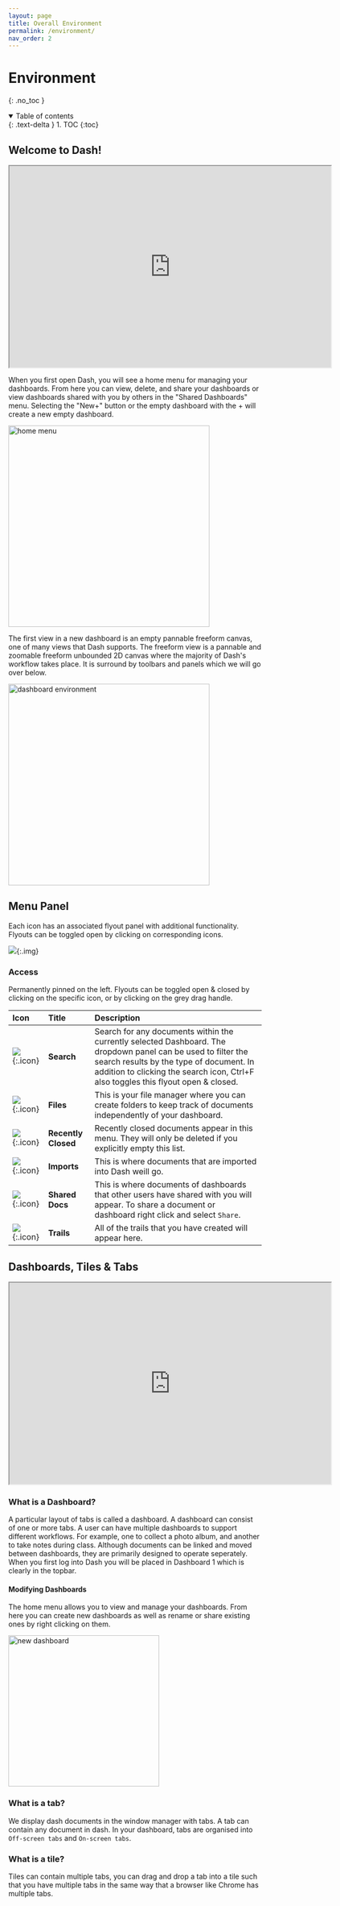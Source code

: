 ```yaml
---
layout: page
title: Overall Environment
permalink: /environment/
nav_order: 2
---
```


# Environment 
{: .no_toc }

<details open markdown="block">
  <summary>
    Table of contents
  </summary>
  {: .text-delta }
1. TOC
{:toc}
</details>

## Welcome to Dash!

<div class="video">
<iframe src="https://drive.google.com/file/d/1hzoaU-VZBnIk1y4aOYQkbuCobunOCMd6/preview" width="640" height="400" allow="autoplay" allowfullscreen="allowfullscreen"></iframe>
</div>

When you first open Dash, you will see a home menu for managing your dashboards. From here you can view, delete, and share your dashboards or view dashboards shared with you by others in the "Shared Dashboards" menu. Selecting the "New+" button or the empty dashboard with the + will create a new empty dashboard.

<div class="img-container">
  <img src="../assets/images/environment/homemenu.png" alt="home menu" style="height:400px;"/>
</div>

The first view in a new dashboard is an empty pannable freeform canvas, one of many views that Dash supports. The freeform view is a pannable and zoomable freeform unbounded 2D canvas where the majority of Dash's workflow takes place. It is surround by toolbars and panels which we will go over below. 

<div class="img-container">
  <img src="../assets/images/environment/overview.png" alt="dashboard environment" style="height:400px;"/>
</div>

## Menu Panel

 Each icon has an associated flyout panel with additional functionality. Flyouts can be toggled open by clicking on corresponding icons. 

![](../assets/gifs/environment/menu-panel.gif){:.img}


### Access
Permanently pinned on the left. Flyouts can be toggled open & closed by clicking on the specific icon, or by clicking on the grey drag handle.

| Icon       | Title         | Description |
|:-------------|:------------------|:------|
| ![](../assets/icons/search.png){:.icon}         | **Search**   | Search for any documents within the currently selected Dashboard. The dropdown panel can be used to filter the search results by the type of document. In addition to clicking the search icon, Ctrl+F also toggles this flyout open & closed. |
| ![](../assets/icons/file-manager.png){:.icon}   | **Files** | This is your file manager where you can create folders to keep track of documents independently of your dashboard.   |
| ![](../assets/icons/recently-closed.png){:.icon}| **Recently Closed** | Recently closed documents appear in this menu. They will only be deleted if you explicitly empty this list.   |
| ![](../assets/icons/uploads.png){:.icon}        | **Imports** | This is where documents that are imported into Dash weill go.  |
| ![](../assets/icons/sharing.png){:.icon}        | **Shared Docs** | This is where documents of dashboards that other users have shared with you will appear. To share a document or dashboard right click and select `Share`.   |
| ![](../assets/icons/trails.png){:.icon}         | **Trails** | All of the trails that you have created will appear here.   |


<!--

#### Dashboards
A flyout panel that contains a list of the user’s active dashboards and documents. The user can right-click on the topmost “Dashboard” to invoke the right-click menu, then selecting “Create Dashboard”, in order to create a new dashboard. Each dashboard contains the collections that are within that workspace and the user can choose to expand those collections to view a list of all the items in that collection. The “On-screen Tab” section contains all your currently-opened tabs. Tabs you have closed will be moved to the “Off-screen Tab” section. 
#### Search

#### File Manager

#### Recently Closed
A sidebar panel that contains all the documents that the user has recently closed or deleted.

#### Uploads
A sidebar panel that allows users to import existing files from their local machines, and view files they already have imported. 

#### Sharing
Sharing

#### Trails

-->



## Dashboards, Tiles & Tabs

<iframe src="https://drive.google.com/file/d/1-LDsG36vURzBNGueNkX7xZVpY4Wflf5v/preview" width="640" height="400" allow="autoplay" allowfullscreen="allowfullscreen"></iframe>

### What is a Dashboard?
A particular layout of tabs is called a dashboard.  A dashboard can consist of one or more tabs. A user can have multiple dashboards to support different workflows. For example, one to collect a photo album, and another to take notes during class. Although documents can be linked and moved between dashboards, they are primarily designed to operate seperately. When you first log into Dash you will be placed in Dashboard 1 which is clearly in the topbar.

#### Modifying Dashboards

The home menu allows you to view and manage your dashboards. From here you can create new dashboards as well as rename or share existing ones by right clicking on them.


<div class="img-container">
  <img src="../assets/gifs/environment/new-dashboard.gif" alt="new dashboard" style="height:300px;"/>
</div>

### What is a tab?
We display dash documents in the window manager with tabs. A tab can contain any document in dash. In your dashboard, tabs are organised into `Off-screen tabs` and `On-screen tabs`. 

### What is a tile?
Tiles can contain multiple tabs, you can drag and drop a tab into a tile such that you have multiple tabs in the same way that a browser like Chrome has multiple tabs. 


